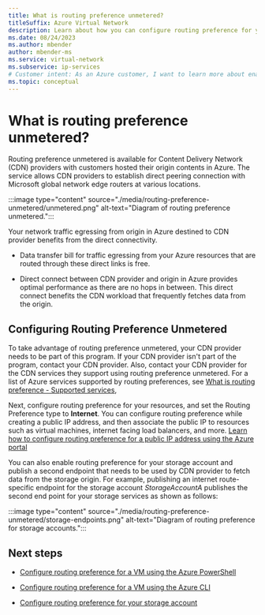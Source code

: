 ```yaml
---
title: What is routing preference unmetered?
titleSuffix: Azure Virtual Network
description: Learn about how you can configure routing preference for your resources egressing data to CDN provider.
ms.date: 08/24/2023
ms.author: mbender
author: mbender-ms
ms.service: virtual-network
ms.subservice: ip-services
# Customer intent: As an Azure customer, I want to learn more about enabling routing preference for my CDN origin resources.
ms.topic: conceptual
---
```


# What is routing preference unmetered?

Routing preference unmetered is available for Content Delivery Network (CDN) providers with customers hosted their origin contents in Azure. The service allows CDN providers to establish direct peering connection with Microsoft global network edge routers at various locations.

:::image type="content" source="./media/routing-preference-unmetered/unmetered.png" alt-text="Diagram of routing preference unmetered.":::

Your network traffic egressing from origin in Azure destined to CDN provider benefits from the direct connectivity.

* Data transfer bill for traffic egressing from your Azure resources that are routed through these direct links is free.

* Direct connect between CDN provider and origin in Azure provides optimal performance as there are no hops in between. This direct connect benefits the CDN workload that frequently fetches data from the origin.

## Configuring Routing Preference Unmetered

To take advantage of routing preference unmetered, your CDN provider needs to be part of this program. If your CDN provider isn't part of the program, contact your CDN provider. Also, contact your CDN provider for the CDN services they support using routing preference unmetered.  For a list of Azure services supported by routing preferences, see [What is routing preference - Supported services](routing-preference-overview.md#supported-services),

Next, configure routing preference for your resources, and set the Routing Preference type to **Internet**. You can configure routing preference while creating a public IP address, and then associate the public IP to resources such as virtual machines, internet facing load balancers, and more. [Learn how to configure routing preference for a public IP address using the Azure portal](./routing-preference-portal.md)

You can also enable routing preference for your storage account and publish a second endpoint that needs to be used by CDN provider to fetch data from the storage origin. For example, publishing an internet route-specific endpoint for the storage account *StorageAccountA* publishes the second end point for your storage services as shown as follows:

:::image type="content" source="./media/routing-preference-unmetered/storage-endpoints.png" alt-text="Diagram of routing preference for storage accounts.":::

## Next steps

* [Configure routing preference for a VM using the Azure PowerShell](./configure-routing-preference-virtual-machine-powershell.md)

* [Configure routing preference for a VM using the Azure CLI](./configure-routing-preference-virtual-machine-cli.md)

* [Configure routing preference for your storage account](../../storage/common/network-routing-preference.md)